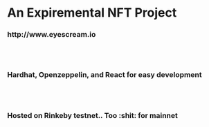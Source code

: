 <h1> An Expiremental NFT Project </h1>
<h3>http://www.eyescream.io</h3>
<br><br>
<h3> Hardhat, Openzeppelin, and React for easy development </h3>
<br><br>
<h3> Hosted on Rinkeby testnet.. Too :shit: for mainnet </h3>

